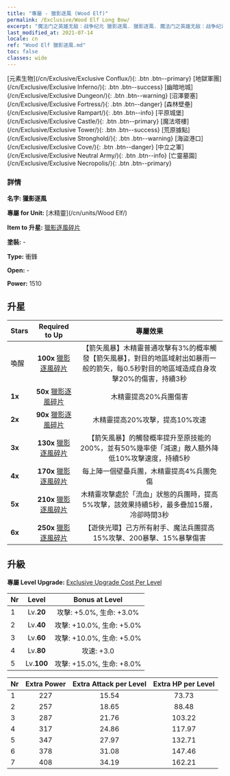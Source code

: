 ```yaml
---
title: "專屬 - 獵影逐風 (Wood Elf)"
permalink: /Exclusive/Wood Elf Long Bow/
excerpt: "魔法门之英雄无敌：战争纪元 獵影逐風. 獵影逐風. 魔法门之英雄无敌：战争纪元 專屬 獵影逐風. 木精靈 專屬."
last_modified_at: 2021-07-14
locale: cn
ref: "Wood Elf 獵影逐風.md"
toc: false
classes: wide
---
```

 [元素生物](/cn/Exclusive/Exclusive Conflux/){: .btn .btn--primary} [地獄軍團](/cn/Exclusive/Exclusive Inferno/){: .btn .btn--success} [幽暗地城](/cn/Exclusive/Exclusive Dungeon/){: .btn .btn--warning} [沼澤要塞](/cn/Exclusive/Exclusive Fortress/){: .btn .btn--danger} [森林壁壘](/cn/Exclusive/Exclusive Rampart/){: .btn .btn--info} [平原城堡](/cn/Exclusive/Exclusive Castle/){: .btn .btn--primary} [魔法塔樓](/cn/Exclusive/Exclusive Tower/){: .btn .btn--success} [荒原據點](/cn/Exclusive/Exclusive Stronghold/){: .btn .btn--warning} [海盜港口](/cn/Exclusive/Exclusive Cove/){: .btn .btn--danger} [中立之軍](/cn/Exclusive/Exclusive Neutral Army/){: .btn .btn--info} [亡靈墓園](/cn/Exclusive/Exclusive Necropolis/){: .btn .btn--primary} 

### 詳情
 **名字: 獵影逐風** 

 **專屬 for Unit:** [木精靈](/cn/units/Wood Elf/) 

 **Item to 升星:** [獵影逐風碎片](/cn/Items/con_914/)

 **塗裝:** -

 **Type:** 衝鋒

 **Open:** -

 **Power:** 1510

## 升星

  |     Stars    |  Required to Up | 專屬效果 |
  |:-------------|:---------------:|:---------------:|
  |  喚醒  | **100x** [獵影逐風碎片](/cn/Items/con_914/) | 【箭矢風暴】木精靈普通攻擊有3%的概率觸發【箭矢風暴】，對目的地區域射出如暴雨一般的箭矢，每0.5秒對目的地區域造成自身攻擊20%的傷害，持續3秒 |
  | **1x** <i class="fas fa-star"/> | **50x** [獵影逐風碎片](/cn/Items/con_914/) | 木精靈提高20%兵團傷害 |
  | **2x** <i class="fas fa-star"/> | **90x** [獵影逐風碎片](/cn/Items/con_914/) | 木精靈提高20%攻擊，提高10%攻速 |
  | **3x** <i class="fas fa-star"/> | **130x** [獵影逐風碎片](/cn/Items/con_914/) | 【箭矢風暴】的觸發概率提升至原技能的200%，並有50%幾率使「減速」敵人額外降低10%攻擊速度，持續5秒 |
  | **4x** <i class="fas fa-star"/> | **170x** [獵影逐風碎片](/cn/Items/con_914/) | 每上陣一個壁壘兵團，木精靈提高4%兵團免傷 |
  | **5x** <i class="fas fa-star"/> | **210x** [獵影逐風碎片](/cn/Items/con_914/) | 木精靈攻擊處於「流血」狀態的兵團時，提高5%攻擊，該效果持續5秒，最多疊加15層，冷卻時間3秒 |
  | **6x** <i class="fas fa-star"/> | **250x** [獵影逐風碎片](/cn/Items/con_914/) | 【遊俠光環】己方所有射手、魔法兵團提高15%攻擊、200暴擊、15%暴擊傷害 |


## 升級
 **專屬 Level Upgrade:** [Exclusive Upgrade Cost Per Level](/Exclusive/ExclusiveUpgradeCostPerLevel/)

  |  Nr  |   Level  | Bonus at Level |
  |:-----|:--------:|:--------------:|
  | 1 | Lv.**20** | 攻擊: +5.0%, 生命: +3.0% |
  | 2 | Lv.**40** | 攻擊: +10.0%, 生命: +5.0% |
  | 3 | Lv.**60** | 攻擊: +10.0%, 生命: +5.0% |
  | 4 | Lv.**80** | 攻速: +3.0 |
  | 5 | Lv.**100** | 攻擊: +15.0%, 生命: +8.0% |


  |  Nr  |  Extra Power | Extra Attack per Level | Extra HP per Level |
  |:-----|:--------:|:--------:|:--------:|
  | 1 | 227 | 15.54 | 73.73 |
  | 2 | 257 | 18.65 | 88.48 |
  | 3 | 287 | 21.76 | 103.22 |
  | 4 | 317 | 24.86 | 117.97 |
  | 5 | 347 | 27.97 | 132.71 |
  | 6 | 378 | 31.08 | 147.46 |
  | 7 | 408 | 34.19 | 162.21 |


